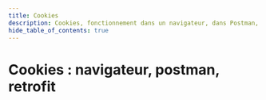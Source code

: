 ```yaml
---
title: Cookies
description: Cookies, fonctionnement dans un navigateur, dans Postman, dans okhttp (client de retrofit)
hide_table_of_contents: true
---
```


# Cookies : navigateur, postman, retrofit




